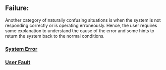 ## Failure:
Another category of naturally confusing situations is when the system is not responding correctly or is operating erroneously. Hence, the user requires some explanation to understand the cause of the error and some hints to return the system back to the normal conditions.

### [System Error](System_Error.md)
### [User Fault](User_Fault.md)
